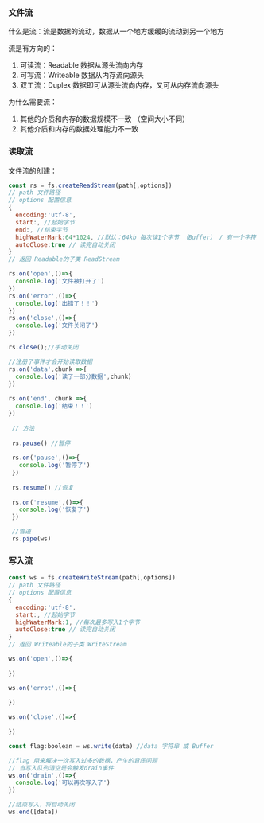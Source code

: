### 文件流

什么是流：流是数据的流动，数据从一个地方缓缓的流动到另一个地方

流是有方向的：

1. 可读流：Readable 数据从源头流向内存
2. 可写流：Writeable 数据从内存流向源头
3. 双工流：Duplex 数据即可从源头流向内存，又可从内存流向源头



为什么需要流：

1. 其他的介质和内存的数据规模不一致 （空间大小不同）
2. 其他介质和内存的数据处理能力不一致



### 读取流

文件流的创建：

```js
const rs = fs.createReadStream(path[,options])
// path 文件路径
// options 配置信息
{ 
  encoding:'utf-8',
  start:, //起始字节
  end:, //结束字节	
  highWaterMark:64*1024, //默认：64kb 每次读1个字节 （Buffer） / 有一个字符（utf-8）
  autoClose:true // 读完自动关闭
}
// 返回 Readable的子类 ReadStream

rs.on('open',()=>{
  console.log('文件被打开了')
})
rs.on('error',()=>{
  console.log('出错了！！')
})
rs.on('close',()=>{
  console.log('文件关闭了')
})

rs.close();//手动关闭

//注册了事件才会开始读取数据
rs.on('data',chunk =>{
  console.log('读了一部分数据',chunk)
})
 
rs.on('end', chunk =>{
  console.log('结束！！')
})
 
 // 方法 
 
 rs.pause() //暂停
 
 rs.on('pause',()=>{
   console.log('暂停了')
 })
 
 rs.resume() //恢复
 
 rs.on('resume',()=>{
   console.log('恢复了')
 })

 //管道
 rs.pipe(ws)
```



### 写入流

```js
const ws = fs.createWriteStream(path[,options])
// path 文件路径
// options 配置信息
{ 
  encoding:'utf-8',
  start:, //起始字节
  highWaterMark:1, //每次最多写入1个字节
  autoClose:true // 读完自动关闭
}
// 返回 Writeable的子类 WriteStream

ws.on('open',()=>{
  
})

ws.on('errot',()=>{
  
})

ws.on('close',()=>{
  
})

const flag:boolean = ws.write(data) //data 字符串 或 Buffer

//flag 用来解决一次写入过多的数据，产生的背压问题
// 当写入队列清空是会触发drain事件
ws.on('drain',()=>{
  console.log('可以再次写入了')
})

//结束写入，将自动关闭
ws.end([data])
```

